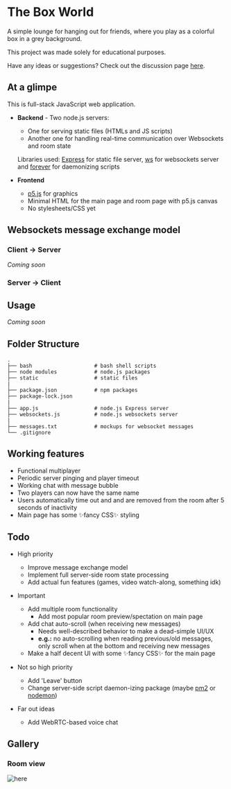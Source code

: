# The Box World

A simple lounge for hanging out for friends, where you play as a colorful box in a grey background.

This project was made solely for educational purposes. 

Have any ideas or suggestions? Check out the discussion page [here](https://github.com/ChromeUniverse/The-Box-World/discussions).

## At a glimpe

This is full-stack JavaScript web application.

* **Backend** - Two node.js servers:
  * One for serving static files (HTMLs and JS scripts)
  * Another one for handling real-time communication over Websockets and room state

  Libraries used: [Express](https://www.npmjs.com/package/express) for static file server, [ws](https://www.npmjs.com/package/ws) for websockets server and [forever](https://www.npmjs.com/package/forever) for daemonizing scripts

* **Frontend**
  * [p5.js](https://p5js.org/) for graphics
  * Minimal HTML for the main page and room page with p5.js canvas 
  * No stylesheets/CSS yet

## Websockets message exchange model

### Client -> Server

_Coming soon_

### Server -> Client

## Usage

_Coming soon_

## Folder Structure


```
.
├── bash                    # bash shell scripts
├── node modules            # node.js packages
├── static                  # static files
|
├── package.json            # npm packages
├── package-lock.json
|
├── app.js                  # node.js Express server
├── websockets.js           # node.js websockets server
|
├── messages.txt            # mockups for websocket messages
└── .gitignore
```

## Working features

* Functional multiplayer
* Periodic server pinging and player timeout
* Working chat with message bubble
* Two players can now have the same name
* Users automatically time out and and are removed from the room after 5 seconds of inactivity
* Main page has some ✨fancy CSS✨ styling

## Todo

* High priority
  * Improve message exchange model 
  * Implement full server-side room state processing 
  * Add actual fun features (games, video watch-along, something idk)

* Important  
  * Add multiple room functionality 
    * Add most popular room preview/spectation on main page
  * Add chat auto-scroll (when receiving new messages)
    * Needs well-described behavior to make a dead-simple UI/UX
    * **e.g.:** no auto-scrolling when reading previous/old messages, only scroll when at the bottom and receiving new messages
  * Make a half decent UI with some ✨fancy CSS✨ for the main page

* Not so high priority
  * Add 'Leave' button
  * Change server-side script daemon-izing package (maybe [pm2](https://pm2.keymetrics.io/) or [nodemon](https://nodemon.io/))

* Far out ideas
  * Add WebRTC-based voice chat
 
## Gallery

### Room view

![here](https://media.discordapp.net/attachments/760252264723644426/832846019070394428/unknown.png?width=800&height=400)
